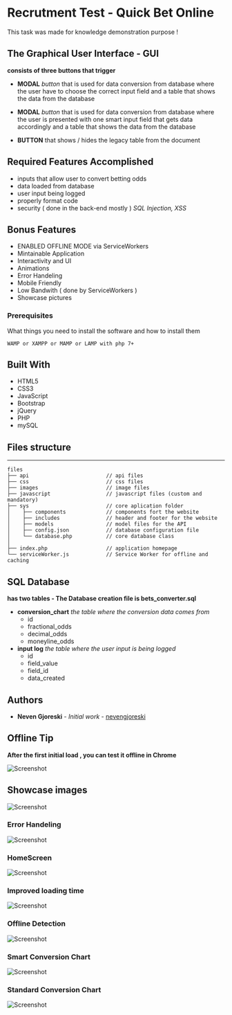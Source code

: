 # Recrutment Test - Quick Bet Online

This task was made for knowledge demonstration purpose !

## The Graphical User Interface - GUI 
**consists of three buttons that trigger**
- **MODAL** *button* that is used for data conversion from database where the user have to choose the correct input field
   		and a table that shows the data from the database
   		
- **MODAL** *button* that is used for data conversion from database where the user is presented with one smart input field that gets data accordingly
   		and a table that shows the data from the database
   		
- **BUTTON** that shows / hides the legacy table from the document

## Required Features Accomplished
- inputs that allow user to convert betting odds
- data loaded from database
- user input being logged
- properly format code
- security ( done in the back-end mostly )   *SQL Injection, XSS*

## Bonus Features
- ENABLED OFFLINE MODE via ServiceWorkers
- Mintainable Application
- Interactivity and UI
- Animations
- Error Handeling
- Mobile Friendly
- Low Bandwith ( done by ServiceWorkers )
- Showcase pictures


### Prerequisites

What things you need to install the software and how to install them
```
WAMP or XAMPP or MAMP or LAMP with php 7+
```

## Built With

* HTML5
* CSS3
* JavaScript
* Bootstrap
* jQuery
* PHP
* mySQL


## Files structure

------------
```
files
├── api                         // api files
├── css                         // css files
├── images                      // image files
├── javascript                  // javascript files (custom and mandatory)
├── sys                         // core aplication folder
│    ├── components             // components fort the website
│    ├── includes               // header and footer for the website
│    ├── models                 // model files for the API
│    ├── config.json            // database configuration file
│    └── database.php           // core database class
│
├── index.php                   // application homepage
└── serviceWorker.js            // Service Worker for offline and caching
```

## SQL Database 

**has two tables - The Database creation file is bets_converter.sql**

- **conversion_chart** *the table where the conversion data comes from* 
    * id
    * fractional_odds
    * decimal_odds
    * moneyline_odds
- **input log**			*the table where the user input is being logged*
    * id
    * field_value
    * field_id
    * data_created

## Authors

* **Neven Gjoreski** - *Initial work* - [nevengjoreski](https://github.com/nevengjoreski)


## Offline Tip
 
**After the first initial load , you can test it offline in Chrome**

![Screenshot](showcase/offline_tip.PNG?raw=true "Offline Tip")


## Showcase images

![Screenshot](showcase/Error_Handeling.PNG?raw=true "Error_Handeling")

### Error Handeling

![Screenshot](showcase/Error_Handeling.PNG?raw=true "Error_Handeling")

### HomeScreen

![Screenshot](showcase/HomeScreen.PNG?raw=true "HomeScreen")

### Improved loading time

![Screenshot](showcase/Improved_loading_time_SERVICE_WORKER.PNG?raw=true "Improved_loading_time_SERVICE_WORKER")

### Offline Detection

![Screenshot](showcase/Offline_Detection.PNG?raw=true "Offline_Detection")

### Smart Conversion Chart

![Screenshot](showcase/Smart_Conversion_Chart.PNG?raw=true "Smart_Conversion_Chart")

### Standard Conversion Chart

![Screenshot](showcase/Standard_Conversion_Chart.PNG?raw=true "Standard_Conversion_Chart")
